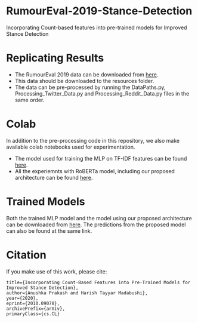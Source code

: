 # RumourEval-2019-Stance-Detection

Incorporating Count-based features into pre-trained models for Improved Stance Detection

# Replicating Results
- The RumourEval 2019 data can be downloaded 
from [here](https://figshare.com/articles/RumourEval_2019_data/8845580).
- This data should be downloaded to the resources folder.
- The data can be pre-processed by running the DataPaths.py,  Processing_Twitter_Data.py and Processing_Reddit_Data.py files in the same order. 
 
# Colab

In addition to the pre-processing code in this repository, we also make available colab notebooks used for experimentation. 

- The model used for training the MLP on TF-IDF features can be found [here](https://colab.research.google.com/drive/1mQbK-nI0EWGymUFJJJQ_35nMnvNG4RaL?usp=sharing).
- All the experiemnts with RoBERTa model, including our proposed architecture can be found  [here](https://colab.research.google.com/drive/1eB8EMCwEE1_o5QOdC0gEejxqgkv6Q_cO?usp=sharing). 


# Trained Models

Both the trained MLP model and the model using our proposed architecture can be downloaded from [here](https://drive.google.com/drive/u/0/folders/17KfaFLjQWRYJucO_JqVQWj_o31QsO26K). The predictions from the proposed model can also be found at the same link. 

# Citation

If you make use of this work, please cite:

```@misc{prakash2020incorporating,  
title={Incorporating Count-Based Features into Pre-Trained Models for Improved Stance Detection},  
author={Anushka Prakash and Harish Tayyar Madabushi},  
year={2020},  
eprint={2010.09078},  
archivePrefix={arXiv},  
primaryClass={cs.CL}  
```
